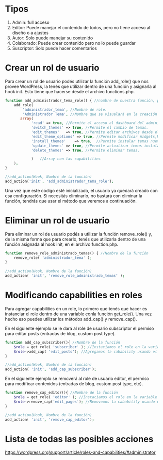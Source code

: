 # Tipos

1. Admin: full acceso
2. Editor: Puede manejar el contenido de todos, pero no tiene acceso al diseño o a ajustes
3. Autor: Solo puede manejar su contenido
4. Colaborado: Puede crear contenido pero no lo puede guardar
5. Suscriptor: Solo puede hacer comentarios


# Crear un rol de usuario

Para crear un rol de usuario podés utilizar la función add_role() que nos provee WordPress, la tenés que utilizar dentro de una función y asignarla al hook init. Esto tiene que hacerse desde el archivo functions.php.

```php
function add_administrador_tema_role() { //nombre de nuestra función, puede ser el nombre que quieras
    add_role(
        'administrador_tema', //Nombre de role.
        'Administrador Tema', //Nombre que se visualará en la creación o página de opciones de usuarios.
       array(    
            'read' => true, //Permite el acceso al dashboard del adminitrador.
            'switch_themes' => true, //Permite el cambio de temas.
            'edit_themes'   => true, //Permite editar archivos desde el administrado de archivos del tema.
            'edit_theme_options' => true, //Permite modificar Widgets,Menús, Personalizar.
            'install_themes'    => true,  //Permite instalar temas nuevos.
            'update_themes' => true, //Permite actualizar temas instalados.
            'delete_themes' => true, //Permite eliminar temas.

            )   //Array con las capabilities
    );
}

//add_action(Hook, Nombre de la función)
add_action('init', 'add_administrador_tema_role');
```

Una vez que este código esté inicializado, el usuario ya quedará creado con esa configuración. Si necesitás eliminarlo, no bastará con eliminar la función, tendrás que usar el método que veremos a continuación.

# Eliminar un rol de usuario

Para eliminar un rol de usuario podés a utilizar la función remove_role() y, de la misma forma que para crearlo, tenés que utilizarla dentro de una función asignada al hook init, en el archivo function.php.

```php
function remove_role_administrado_temas() { //Nombre de la función
    remove_role( 'administrador_tema' ); 
}
 
//add_action(Hook, Nombre de la función)
add_action( 'init', 'remove_role_administrado_temas' );
```

# Modificando capabilities en roles

Para agregar capabilities en un role, lo primero que tenés que hacer es instanciar el role dentro de una variable conla función get_role(). Una vez hecho eso puedes utilizar los métodos add_cap() y remove_cap().

En el siguiente ejemplo se le dará al role de usuario subscriptor el permiso para editar posts (entradas de blog, custom post type).

```php
function add_cap_subscriber(){ //Nombre de la función
    $role = get_role( 'subscriber' ); //Instaciamos el role en la variable $role
    $role->add_cap( 'edit_posts'); //Agregamos la cabability usando el método add_cap().
}

//add_action(Hook, Nombre de la función)
add_action( 'init', 'add_cap_subscriber');
```

En el siguiente ejemplo se removerá al role de usuario editor, el permiso para modificar contenidos (entradas de blog, custom post type, etc).

```php
function remove_cap_editor(){ //Nombre de la función
    $role = get_role( 'editor' ); //Instaciamos el role en la variable $role
    $role->remove_cap('edit_pages'); //Removemos la cabability usando el método remove_cap().
}

//add_action(Hook, Nombre de la función)
add_action( 'init', 'remove_cap_editor');
```

# Lista de todas las posibles acciones

https://wordpress.org/support/article/roles-and-capabilities/#administrator
